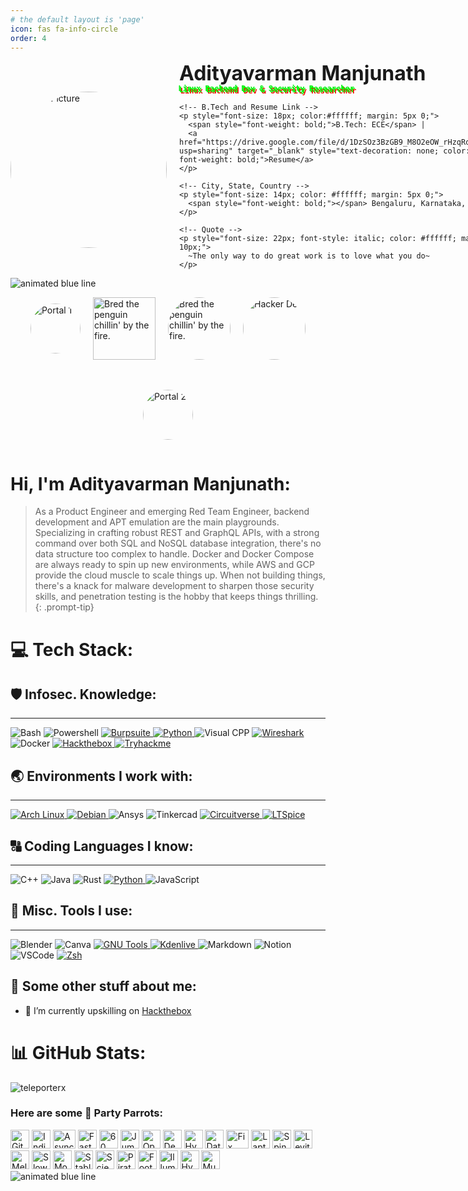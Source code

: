 ```yaml
---
# the default layout is 'page'
icon: fas fa-info-circle
order: 4
---
```


<div style="display: flex; align-items: center;">
  <img src="https://avatars.githubusercontent.com/u/97651440?v=4" alt="Profile Picture" style="border-radius: 50%; width: 250px; height: 250px; margin-right: 20px;" />
  <div>
    <p style="font-size: 32px; font-weight: bold; margin: 0;">Adityavarman Manjunath</p>
    <p style="
      font-size: 12px; 
      font-weight: bold; 
      margin: 0; 
      font-family: 'Press Start 2P', monospace; 
      color: #00ff00; 
      text-shadow: 0 0 5px #00ff00, 0 0 10px #00ff00, 0 0 20px #00ff00;
      animation: glitch 5s infinite;
    ">
      Linux Backend Dev & Security Researcher
    </p>

    <!-- B.Tech and Resume Link -->
    <p style="font-size: 18px; color:#ffffff; margin: 5px 0;">
      <span style="font-weight: bold;">B.Tech: ECE</span> | 
      <a href="https://drive.google.com/file/d/1DzSOz3BzGB9_M8O2eOW_rHzqRdHLIS2e/view?usp=sharing" target="_blank" style="text-decoration: none; color: #00ffff; font-weight: bold;">Resume</a>
    </p>

    <!-- City, State, Country -->
    <p style="font-size: 14px; color: #ffffff; margin: 5px 0;">
      <span style="font-weight: bold;"></span> Bengaluru, Karnataka, IN
    </p>

    <!-- Quote -->
    <p style="font-size: 22px; font-style: italic; color: #ffffff; margin-top: 10px;">
      ~The only way to do great work is to love what you do~
    </p>
  </div>
</div>

<img src="https://user-images.githubusercontent.com/73097560/115834477-dbab4500-a447-11eb-908a-139a6edaec5c.gif" alt="animated blue line">

<!-- Link to Google Fonts for a pixel-like style -->
<link href="https://fonts.googleapis.com/css2?family=Press+Start+2P&display=swap" rel="stylesheet">

<style>
@keyframes glitch {
  0% {
    text-shadow: 2px 2px #ff0000, -2px -2px #00ff00;
  }
  20% {
    text-shadow: -2px 2px #00ff00, 2px -2px #0000ff;
  }
  40% {
    text-shadow: 2px -2px #ff0000, -2px 2px #0000ff;
  }
  60% {
    text-shadow: -2px -2px #0000ff, 2px 2px #ff0000;
  }
  80% {
    text-shadow: 1px -1px #ff00ff, -1px 1px #00ff00;
  }
  100% {
    text-shadow: 2px 2px #00ff00, -2px -2px #ff0000;
  }
}
</style>

<div style="display: flex; justify-content: center; align-items: center; gap: 20px; flex-wrap: wrap;">
  <img 
    alt="Portal 1" 
    width="80" 
    style="border-radius: 50px;" 
    src="https://media0.giphy.com/media/v1.Y2lkPTc5MGI3NjExMHZzY2pubjBxaTQybWZwcHo0bmN0b3gyZTlzN3Rzem9saWY2MHFyNyZlcD12MV9pbnRlcm5hbF9naWZfYnlfaWQmY3Q9cw/j6ZnG1cyxDfXjSYaVR/giphy.webp" 
  />
  
  <img 
    alt="Bred the penguin chillin' by the fire." 
    width="100" 
    src="https://raw.githubusercontent.com/cszach/cszach/master/img/Fire.gif" 
  />
  
  <img 
    alt="Bred the penguin chillin' by the fire." 
    width="100" 
    style="border-radius: 50px;" 
    src="https://www.gifcen.com/wp-content/uploads/2023/06/hacker-gif-1.gif" 
  />
  
  <img 
    alt="Hacker Dev" 
    width="100" 
    style="border-radius: 50px;" 
    src="https://tryhackme-images.s3.amazonaws.com/user-avatars/61a7aee5466f2500415ffeeb-1707091688278" 
  />
  
  <img 
    alt="Portal 2" 
    width="80" 
    style="border-radius: 50px;" 
    src="https://media0.giphy.com/media/v1.Y2lkPTc5MGI3NjExMHZzY2pubjBxaTQybWZwcHo0bmN0b3gyZTlzN3Rzem9saWY2MHFyNyZlcD12MV9pbnRlcm5hbF9naWZfYnlfaWQmY3Q9cw/j6ZnG1cyxDfXjSYaVR/giphy.webp" 
  />
</div>

# Hi, I'm Adityavarman Manjunath:

> As a Product Engineer and emerging Red Team Engineer, backend development and APT emulation are the main playgrounds. Specializing in crafting robust REST and GraphQL APIs, with a strong command over both SQL and NoSQL database integration, there's no data structure too complex to handle. Docker and Docker Compose are always ready to spin up new environments, while AWS and GCP provide the cloud muscle to scale things up. When not building things, there's a knack for malware development to sharpen those security skills, and penetration testing is the hobby that keeps things thrilling.
{: .prompt-tip}

# 💻 Tech Stack:

## 🛡️ Infosec. Knowledge:
---
<div>
  <img src="https://img.shields.io/badge/Bash-4EAA25?logo=gnubash&logoColor=white&style=for-the-badge" alt="Bash" />
  <img src="https://img.shields.io/badge/POWERSHELL-blue?style=flat&logo=powershell&logoColor=white" alt="Powershell" />
  <a href="https://portswigger.net/burp">
    <img src="https://img.shields.io/badge/burpsuite-black?style=for-the-badge&logo=portswigger" alt="Burpsuite" />
  </a>
  <a href="https://www.python.org">
    <img src="https://img.shields.io/badge/python-darkblue?style=for-the-badge&logo=python&logoColor=yellow" alt="Python" />
  </a>
  <img src="https://img.shields.io/badge/Visual%20C++-black?style=flat&logo=visualstudio&logoColor=violet" alt="Visual CPP" />
  <a href="https://www.wireshark.org">
    <img src="https://img.shields.io/badge/wireshark-white?style=for-the-badge&logo=wireshark&logoColor=blue" alt="Wireshark" />
  </a>
  <img src="https://img.shields.io/badge/Docker-white?style=for-the-badge&logo=docker&logoColor=blue" alt="Docker" />
  <a href="https://app.hackthebox.com/">
    <img src="https://img.shields.io/badge/hackthebox-black?style=for-the-badge&logo=hackthebox&logoColor=neongreen" alt="Hackthebox" />
  </a>
  <a href="https://tryhackme.com">
    <img src="https://img.shields.io/badge/tryhackme-black?style=for-the-badge&logo=tryhackme&logoColor=white" alt="Tryhackme" />
  </a>
</div>

## 🌏 Environments I work with:
---
<div>
  <a href="https://wiki.archlinux.org/title/User:Adi-mj">
    <img src="https://img.shields.io/badge/archlinux-gray?style=for-the-badge&logo=archlinux" alt="Arch Linux" />
  </a>
  <a href="https://www.debian.org">
    <img src="https://img.shields.io/badge/debian-white?style=for-the-badge&logo=debian&logoColor=red" alt="Debian" />
  </a>
  <img src="https://img.shields.io/badge/Ansys-white?style=for-the-badge&logo=ansys" alt="Ansys" />
  <img src="https://img.shields.io/badge/tinkercad-red?style=for-the-badge&logo=tinkercad" alt="Tinkercad" />
  <a href="https://circuitverse.org/users/33793">
    <img src="https://img.shields.io/badge/circuitverse-green?style=for-the-badge&logo=circuitverse&logoColor=white" alt="Circuitverse" />
  </a>
  <a href="https://circuitverse.org/users/33793">
    <img src="https://img.shields.io/badge/ltspice-grey?style=for-the-badge&logo=ltspice&logoColor=red" alt="LTSpice" />
  </a>
</div>

## 🔠 Coding Languages I know:
---
<div>
  <img src="https://img.shields.io/badge/C++-00599C?logo=cplusplus&logoColor=white&style=for-the-badge" alt="C++" />
  <img src="https://img.shields.io/badge/Java-F8981D?logo=java&logoColor=white&style=for-the-badge" alt="Java" />
  <img src="https://img.shields.io/badge/-RUST-informational?logo=rust&style=for-the-badge&logoColor=000000&color=e01b24&labelColor=ffffff" alt="Rust" />
  <a href="https://www.python.org">
    <img src="https://img.shields.io/badge/python-darkblue?style=for-the-badge&logo=python&logoColor=yellow" alt="Python" />
  </a>
  <img src="https://img.shields.io/badge/JavaScript-F7DF1E?logo=javascript&logoColor=black&style=for-the-badge" alt="JavaScript" />
</div>

## 🧰 Misc. Tools I use:
---
<div>
  <img src="https://img.shields.io/badge/blender-%23F5792A.svg?style=for-the-badge&logo=blender&logoColor=white" alt="Blender" />
  <img src="https://img.shields.io/badge/Canva-%2300C4CC.svg?style=for-the-badge&logo=Canva&logoColor=white" alt="Canva" />
  <a href="https://www.debian.org">
    <img src="https://img.shields.io/badge/gnutools-white?style=for-the-badge&logo=gnu&logoColor=black" alt="GNU Tools" />
  </a>
  <a href="https://kdenlive.org/en/">
    <img src="https://img.shields.io/badge/kdenlive-white?style=for-the-badge&logo=kdenlive&logoColor=blue" alt="Kdenlive" />
  </a>
  <img src="https://img.shields.io/badge/markdown-%23000000.svg?style=for-the-badge&logo=markdown&logoColor=white" alt="Markdown" />
  <img src="https://img.shields.io/badge/Notion-%23000000.svg?style=for-the-badge&logo=notion&logoColor=white" alt="Notion" />
  <img src="https://img.shields.io/badge/VSCode-007ACC?logo=visualstudiocode&logoColor=white&style=for-the-badge" alt="VSCode" />
  <a href="https://ohmyz.sh">
    <img src="https://img.shields.io/badge/Zsh-f15a24?style=for-the-badge" alt="Zsh" />
  </a>
</div>

## 💫 Some other stuff about me:
  - 🔭 I’m currently upskilling on [Hackthebox](https://app.hackthebox.com/)
  
# 📊 GitHub Stats:
<p> 
  <img src="https://github-readme-stats.vercel.app/api?username=teleporterx&theme=dark&hide_border=false&include_all_commits=true&count_private=true" alt="teleporterx" />
</p>

### Here are some 🦜 Party Parrots:
<div>
    <img src="https://cultofthepartyparrot.com/parrots/hd/githubparrot.gif" width="30" height="30" alt="GitHub Parrot"/>
    <img src="https://cultofthepartyparrot.com/flags/hd/indiaparrot.gif" width="30" height="30" alt="India Parrot"/>
    <img src="https://cultofthepartyparrot.com/parrots/asyncparrot.gif" width="36" height="30" alt="Async Parrot"/>
    <img src="https://cultofthepartyparrot.com/parrots/hd/exceptionallyfastparrot.gif" width="30" height="30" alt="Fast Parrot"/>
    <img src="https://cultofthepartyparrot.com/parrots/hd/60fpsparrot.gif" width="30" height="30" alt="60 FPS Parrot"/>
    <img src="https://cultofthepartyparrot.com/parrots/hd/jumpingparrot.gif" width="30" height="30" alt="Jumping Parrot"/>
    <img src="https://cultofthepartyparrot.com/parrots/hd/opensourceparrot.gif" width="30" height="30" alt="Open Source Parrot"/>
    <img src="https://cultofthepartyparrot.com/parrots/hd/dealwithitnowparrot.gif" width="30" height="30" alt="Deal With It Parrot"/>
    <img src="https://cultofthepartyparrot.com/parrots/hd/hypnoparrotlight.gif" width="30" height="30" alt="Hypno Parrot"/>
    <img src="https://cultofthepartyparrot.com/parrots/databaseparrot.gif" width="30" height="30" alt="Database Parrot"/>
    <img src="https://cultofthepartyparrot.com/parrots/fixparrot.gif" width="36" height="30" alt="Fix Parrot"/>
    <img src="https://cultofthepartyparrot.com/parrots/hd/laptop_parrot.gif" width="30" height="30" alt="Laptop Parrot"/>
    <img src="https://cultofthepartyparrot.com/parrots/hd/spinningparrot.gif" width="30" height="30" alt="Spinning Parrot"/>
    <img src="https://cultofthepartyparrot.com/parrots/hd/levitationparrot.gif" width="30" height="30" alt="Levitation Parrot"/>
    <img src="https://cultofthepartyparrot.com/parrots/hd/meldparrot.gif" width="30" height="30" alt="Meld Parrot"/>
    <img src="https://cultofthepartyparrot.com/parrots/slomoparrot.gif" width="30" height="30" alt="Slow Mo Parrot"/>
    <img src="https://cultofthepartyparrot.com/parrots/hd/moonwalkingparrot.gif" width="30" height="30" alt="Moonwalking Parrot"/>
    <img src="https://cultofthepartyparrot.com/parrots/hd/stableparrot.gif" width="30" height="30" alt="Stable Parrot"/>
    <img src="https://cultofthepartyparrot.com/parrots/hd/scienceparrot.gif" width="30" height="30" alt="Science Parrot"/>
    <img src="https://cultofthepartyparrot.com/parrots/hd/pirateparrot.gif" width="30" height="30" alt="Pirate Parrot"/>
    <img src="https://cultofthepartyparrot.com/parrots/hd/footballparrot.gif" width="30" height="30" alt="Football Parrot"/>
    <img src="https://cultofthepartyparrot.com/parrots/hd/illuminatiparrot.gif" width="30" height="30" alt="Illuminati Parrot"/>
    <img src="https://cultofthepartyparrot.com/parrots/hd/hypnoparrotdark.gif" width="30" height="30" alt="Hypno Dark Parrot"/>
    <img src="https://cultofthepartyparrot.com/parrots/hd/mustacheparrot.gif" width="30" height="30" alt="Mustache Parrot"/>
</div>

<img src="https://user-images.githubusercontent.com/73097560/115834477-dbab4500-a447-11eb-908a-139a6edaec5c.gif" alt="animated blue line">